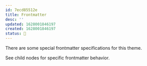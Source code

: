 ```yaml
---
id: 7ecd85512e
title: Frontmatter
desc: ''
updated: 1628001846197
created: 1628001846197
status: 🌱
---
```


There are some special frontmatter specifications for this theme.

See child nodes for specific frontmatter behavior.
